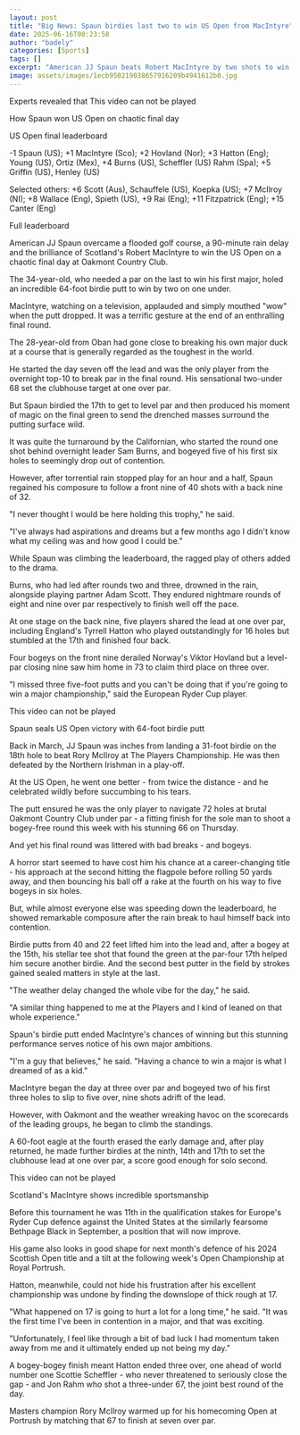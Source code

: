 ```yaml
---
layout: post
title: "Big News: Spaun birdies last two to win US Open from MacIntyre"
date: 2025-06-16T00:23:58
author: "badely"
categories: [Sports]
tags: []
excerpt: "American JJ Spaun beats Robert MacIntyre by two shots to win his first major title on a chaotic final day at the US Open."
image: assets/images/1ecb950219038657916209b4941612b0.jpg
---
```


Experts revealed that This video can not be played

How Spaun won US Open on chaotic final day

US Open final leaderboard

-1 Spaun (US); +1 MacIntyre (Sco); +2 Hovland (Nor); +3 Hatton (Eng); Young (US), Ortiz (Mex), +4 Burns (US), Scheffler (US) Rahm (Spa); +5 Griffin (US), Henley (US)

Selected others: +6 Scott (Aus), Schauffele (US), Koepka (US); +7 McIlroy (NI); +8 Wallace (Eng), Spieth (US), +9 Rai (Eng); +11 Fitzpatrick (Eng); +15 Canter (Eng)

Full leaderboard

American JJ Spaun overcame a flooded golf course, a 90-minute rain delay and the brilliance of Scotland's Robert MacIntyre to win the US Open on a chaotic final day at Oakmont Country Club.

The 34-year-old, who needed a par on the last to win his first major, holed an incredible 64-foot birdie putt to win by two on one under.

MacIntyre, watching on a television, applauded and simply mouthed "wow" when the putt dropped. It was a terrific gesture at the end of an enthralling final round.

The 28-year-old from Oban had gone close to breaking his own major duck at a course that is generally regarded as the toughest in the world.

He started the day seven off the lead and was the only player from the overnight top-10 to break par in the final round. His sensational two-under 68 set the clubhouse target at one over par.

But Spaun birdied the 17th to get to level par and then produced his moment of magic on the final green to send the drenched masses surround the putting surface wild.

It was quite the turnaround by the Californian, who started the round one shot behind overnight leader Sam Burns, and bogeyed five of his first six holes to seemingly drop out of contention.

However, after torrential rain stopped play for an hour and a half, Spaun regained his composure to follow a front nine of 40 shots with a back nine of 32.

"I never thought I would be here holding this trophy," he said. 

"I've always had aspirations and dreams but a few months ago I didn't know what my ceiling was and how good I could be."

While Spaun was climbing the leaderboard, the ragged play of others added to the drama.

Burns, who had led after rounds two and three, drowned in the rain, alongside playing partner Adam Scott. They endured nightmare rounds of eight and nine over par respectively to finish well off the pace.

At one stage on the back nine, five players shared the lead at one over par, including England's Tyrrell Hatton who played outstandingly for 16 holes but stumbled at the 17th and finished four back.

Four bogeys on the front nine derailed Norway's Viktor Hovland but a level-par closing nine saw him home in 73 to claim third place on three over.

"I missed three five-foot putts and you can't be doing that if you're going to win a major championship," said the European Ryder Cup player.

This video can not be played

Spaun seals US Open victory with 64-foot birdie putt

Back in March, JJ Spaun was inches from landing a 31-foot birdie on the 18th hole to beat Rory McIlroy at The Players Championship. He was then defeated by the Northern Irishman in a play-off.

At the US Open, he went one better - from twice the distance - and he celebrated wildly before succumbing to his tears.

The putt ensured he was the only player to navigate 72 holes at brutal Oakmont Country Club under par - a fitting finish for the sole man to shoot a bogey-free round this week with his stunning 66 on Thursday.

And yet his final round was littered with bad breaks - and bogeys.

A horror start seemed to have cost him his chance at a career-changing title - his approach at the second hitting the flagpole before rolling 50 yards away, and then bouncing his ball off a rake at the fourth on his way to five bogeys in six holes.

But, while almost everyone else was speeding down the leaderboard, he showed remarkable composure after the rain break to haul himself back into contention.

Birdie putts from 40 and 22 feet lifted him into the lead and, after a bogey at the 15th, his stellar tee shot that found the green at the par-four 17th helped him secure another birdie. And the second best putter in the field by strokes gained sealed matters in style at the last.

"The weather delay changed the whole vibe for the day," he said. 

"A similar thing happened to me at the Players and I kind of leaned on that whole experience."

Spaun's birdie putt ended MacIntyre's chances of winning but this stunning performance serves notice of his own major ambitions.

"I'm a guy that believes," he said. "Having a chance to win a major is what I dreamed of as a kid."

MacIntyre began the day at three over par and bogeyed two of his first three holes to slip to five over, nine shots adrift of the lead.

However, with Oakmont and the weather wreaking havoc on the scorecards of the leading groups, he began to climb the standings.

A 60-foot eagle at the fourth erased the early damage and, after play returned, he made further birdies at the ninth, 14th and 17th to set the clubhouse lead at one over par, a score good enough for solo second.

This video can not be played

Scotland's MacIntyre shows incredible sportsmanship

Before this tournament he was 11th in the qualification stakes for Europe's Ryder Cup defence against the United States at the similarly fearsome Bethpage Black in September, a position that will now improve.

His game also looks in good shape for next month's defence of his 2024 Scottish Open title and a tilt at the following week's Open Championship at Royal Portrush.

Hatton, meanwhile, could not hide his frustration after his excellent championship was undone by finding the downslope of thick rough at 17.

"What happened on 17 is going to hurt a lot for a long time," he said. "It was the first time I've been in contention in a major, and that was exciting.

"Unfortunately, I feel like through a bit of bad luck I had momentum taken away from me and it ultimately ended up not being my day."

A bogey-bogey finish meant Hatton ended three over, one ahead of world number one Scottie Scheffler - who never threatened to seriously close the gap - and Jon Rahm who shot a three-under 67, the joint best round of the day.

Masters champion Rory McIlroy warmed up for his homecoming Open at Portrush by matching that 67 to finish at seven over par.

